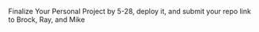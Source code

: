 Finalize Your Personal Project by 5-28, deploy it, and submit your repo link to Brock, Ray, and Mike